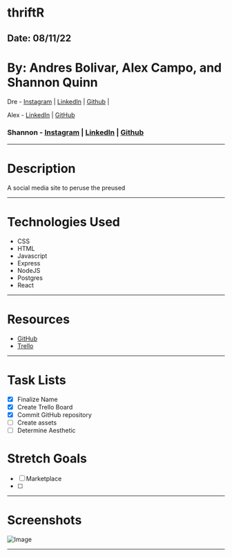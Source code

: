# thriftR

## Date: 08/11/22

# By: Andres Bolivar, Alex Campo, and Shannon Quinn

Dre - [Instagram](http://www.instagram.com/dredose) | [LinkedIn](http://www.linkedin.com/in/drebolivar) | [Github](http://www.github.com/drebolivar) |

Alex - [LinkedIn](https://www.linkedin.com/in/alexcampo5/) | [GitHub](https://github.com/alexcampo5)

### Shannon - [Instagram](https://www.instagram.com/shannon.rylee/) | [LinkedIn](https://www.linkedin.com/in/shannon-rylee/) | [Github](https://github.com/shannonrylee)
---

# Description

A social media site to peruse the preused

---

# Technologies Used

- CSS
- HTML
- Javascript
- Express
- NodeJS
- Postgres
- React

---

# Resources

- [GitHub](https://github.com/drebolivar/Nostalgia_Game)
- [Trello](http://trello.com/b/0vZOQpqf/nostalgia-game)

---

# Task Lists

- [x] Finalize Name
- [x] Create Trello Board
- [x] Commit GitHub repository
- [ ] Create assets
- [ ] Determine Aesthetic

# Stretch Goals

- [ ] Marketplace
- [ ] 

---
# Screenshots

![Image]()

---
